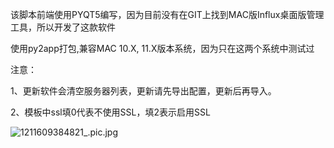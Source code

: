 该脚本前端使用PYQT5编写，因为目前没有在GIT上找到MAC版Influx桌面版管理工具，所以开发了这款软件

使用py2app打包,兼容MAC 10.X, 11.X版本系统，因为只在这两个系统中测试过

注意：

1、更新软件会清空服务器列表，更新请先导出配置，更新后再导入。

2、模板中ssl填0代表不使用SSL，填2表示启用SSL

![1211609384821_.pic.jpg](https://i.loli.net/2020/12/31/cvdFKRMJ2ExgLa6.png)